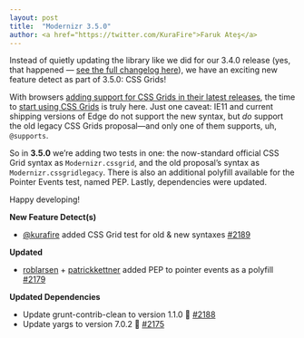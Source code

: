 ```yaml
---
layout: post
title:  "Modernizr 3.5.0"
author: <a href="https://twitter.com/KuraFire">Faruk Ateş</a>
---
```


Instead of quietly updating the library like we did for our 3.4.0 release (yes, that happened — [see the full changelog here](https://modernizr.com/news/modernizr-3-4-0)), we have an exciting new feature detect as part of 3.5.0: CSS Grids!

With browsers [adding support for CSS Grids in their latest releases](http://caniuse.com/#feat=css-grid), the time to [start using CSS Grids](https://alistapart.com/article/practical-grid) is truly here. Just one caveat: IE11 and current shipping versions of Edge do not support the new syntax, but _do_ support the old legacy CSS Grids proposal—and only one of them supports, uh, `@supports`.

So in **3.5.0** we’re adding two tests in one: the now-standard official CSS Grid syntax as `Modernizr.cssgrid`, and the old proposal’s syntax as `Modernizr.cssgridlegacy`. There is also an additional polyfill available for the Pointer Events test, named PEP. Lastly, dependencies were updated.

Happy developing!

**New Feature Detect(s)**
- [@kurafire](https://github.com/kurafire) added CSS Grid test for old & new syntaxes [#2189](https://github.com/Modernizr/Modernizr/pull/2189)

**Updated**
- [roblarsen](https://github.com/roblarsen) + [patrickkettner](https://github.com/patrickkettner) added PEP to pointer events as a polyfill [#2179](https://github.com/Modernizr/Modernizr/pull/2179)

**Updated Dependencies**
- Update grunt-contrib-clean to version 1.1.0 🚀 [#2188](https://github.com/Modernizr/Modernizr/pull/2188)
- Update yargs to version 7.0.2 🚀 [#2175](https://github.com/Modernizr/Modernizr/pull/2175)
